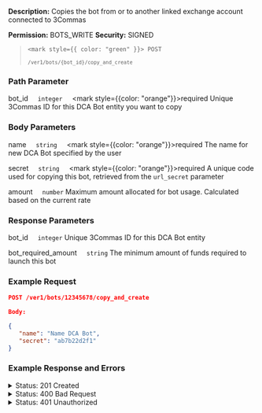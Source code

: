 **Description:** Copies the bot from or to another linked exchange account connected to 3Commas

**Permission:** BOTS_WRITE
**Security:** SIGNED

<blockquote>

<code><mark style={{ color: "green" }}> POST </mark></code>

<code>`/ver1/bots/{bot_id}/copy_and_create`</code>

</blockquote>

### Path Parameter

   bot_id&nbsp;&nbsp;&nbsp;&nbsp;&nbsp;<code>integer</code>&nbsp;&nbsp;&nbsp;&nbsp;&nbsp;<mark style={{color: "orange"}}>required</mark>
   Unique 3Commas ID for this DCA Bot entity you want to copy

### Body Parameters

   name&nbsp;&nbsp;&nbsp;&nbsp;&nbsp;<code>string</code>&nbsp;&nbsp;&nbsp;&nbsp;&nbsp;<mark style={{color: "orange"}}>required</mark>
   The name for new DCA Bot specified by the user

   secret&nbsp;&nbsp;&nbsp;&nbsp;&nbsp;<code>string</code>&nbsp;&nbsp;&nbsp;&nbsp;&nbsp;<mark style={{color: "orange"}}>required</mark>
     A unique code used for copying this bot, retrieved from the <code>url_secret</code> parameter

   amount&nbsp;&nbsp;&nbsp;&nbsp;&nbsp;<code>number</code>
   Maximum amount allocated for bot usage. Calculated based on the current rate

### Response Parameters

   bot_id&nbsp;&nbsp;&nbsp;&nbsp;&nbsp;<code>integer</code>
   Unique 3Commas ID for this DCA Bot entity

   bot_required_amount&nbsp;&nbsp;&nbsp;&nbsp;&nbsp;<code>string</code>
   The minimum amount of funds required to launch this bot

### Example Request

```json
POST /ver1/bots/12345678/copy_and_create
```

```json
Body:

{
   "name": "Name DCA Bot",
   "secret": "ab7b22d2f1"
}
```

### Example Response and Errors

<details>
<summary>Status: 201 Created</summary>

```json
{
    "bot_id": 23456789,
    "bot_required_amount": 240
}

```

</details>

<details>
<summary>Status: 400 Bad Request</summary>

```json
{
    "error": "record_invalid",
    "error_description": "Invalid parameters",
    "error_attributes": {
        "name": [
            "is missing"
        ]
    }
}
```

</details>

<details>
<summary>Status: 401 Unauthorized</summary>

```json
{
    "error": "signature_invalid",
    "error_description": "Provided signature is invalid"
}
```

</details>
